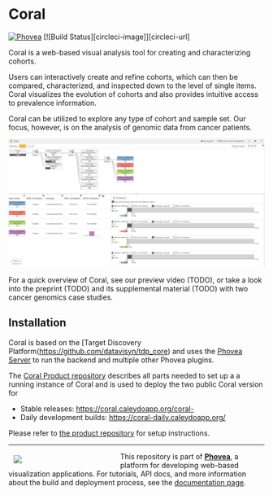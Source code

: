 Coral
=====================
[![Phovea][phovea-image]][phovea-url] [![Build Status][circleci-image]][circleci-url]    

Coral is a web-based visual analysis tool for creating and characterizing cohorts.

Users can interactively create and refine cohorts, which can then be compared, characterized, and inspected down to the level of single items.
Coral visualizes the evolution of cohorts and also provides intuitive access to prevalence information.

Coral can be utilized to explore any type of cohort and sample set. Our focus, however, is on the analysis of genomic data from cancer patients.

![screenshot](media/screenshot.full.png?raw=true "Screenshot")


For a quick overview of Coral, see our preview video (TODO), or take a look into the preprint (TODO) and its supplemental material (TODO) with two cancer genomics case studies.

Installation
------------

Coral is based on the [Target Discovery Platform(https://github.com/datavisyn/tdp_core) and uses the [Phovea Server](https://github.com/phovea/phovea_server) to run the backend and multiple other Phovea plugins.

The [Coral Product repository](https://github.com/Caleydo/coral_product) describes all parts needed to set up a a running instance of Coral and is used to deploy the two public Coral version for 
* Stable releases: https://coral.caleydoapp.org/coral-
* Daily development builds: https://coral-daily.caleydoapp.org/

Please refer to [the product repository](https://github.com/Caleydo/coral_product) for setup instructions.


***

<a href="https://caleydo.org"><img src="http://caleydo.org/assets/images/logos/caleydo.svg" align="left" width="200px" hspace="10" vspace="6"></a>
This repository is part of **[Phovea](http://phovea.caleydo.org/)**, a platform for developing web-based visualization applications. For tutorials, API docs, and more information about the build and deployment process, see the [documentation page](http://phovea.caleydo.org).


[phovea-image]: https://img.shields.io/badge/Phovea-Client%20Plugin-F47D20.svg
[phovea-url]: https://phovea.caleydo.org
[npm-image]: https://badge.fury.io/js/coral.svg
[npm-url]: https://npmjs.org/package/coral
[travis-image]: https://travis-ci.org/Caleydo/coral.svg?branch=master
[travis-url]: https://travis-ci.org/Caleydo/coral
[daviddm-image]: https://david-dm.org/Caleydo/coral/status.svg
[daviddm-url]: https://david-dm.org/Caleydo/coral
